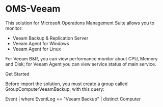 # OMS-Veeam

This solution for Microsoft Operations Management Suite allows you to monitor:

- Veeam Backup & Replication Server
- Veeam Agent for Windows
- Veeam Agent for Linux

For Veeam B&R, you can view performance monitor about CPU, Memory and Disk; for Veeam Agent you can view service status of main service.

Get Started

Before import the solution, you must create a group called GroupComputerVeeamBackup, with this query:

Event
| where EventLog == "Veeam Backup"
| distinct Computer

